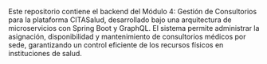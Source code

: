 Este repositorio contiene el backend del Módulo 4: Gestión de Consultorios para la plataforma CITASalud, desarrollado bajo una arquitectura de microservicios con Spring Boot y GraphQL. El sistema permite administrar la asignación, disponibilidad y mantenimiento de consultorios médicos por sede, garantizando un control eficiente de los recursos físicos en instituciones de salud.
